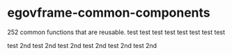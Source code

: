 # egovframe-common-components
 252 common functions that are reusable. 
 test
 test
 test
 test
 test
 test
 test
 test
 
 test 2nd
 test 2nd
 test 2nd
 test 2nd
 test 2nd
 test 2nd
 
